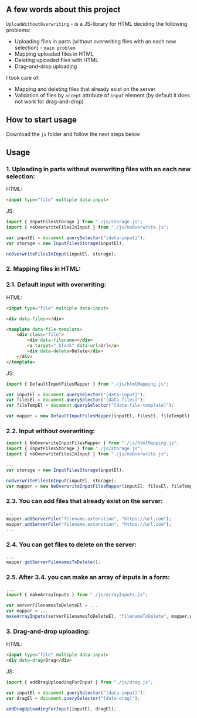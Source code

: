 ## A few words about this project
`UploadWithoutOverwriting` - is a JS-library for HTML deciding the following problems:
- Uploading files in parts (without overwriting files with an each new selection) - `main problem`
- Mapping uploaded files in HTML
- Deleting uploaded files with HTML
- Drag-and-drop uploading

I took care of:
- Mapping and deleting files that already exist on the server
- Validation of files by `accept` attribute of `input` element (by default it does not work for drag-and-drop)

## How to start usage
Download the `js` folder and follow the next steps below

## Usage
### 1. Uploading in parts without overwriting files with an each new selection:
HTML:
```html
<input type="file" multiple data-input>
```
JS:
```js
import { InputFilesStorage } from "./js/storage.js";
import { noOverwriteFilesInInput } from "./js/noOverwrite.js";

var inputEl = document.querySelector("[data-input]");
var storage = new InputFilesStorage(inputEl);

noOverwriteFilesInInput(inputEl, storage);
```

### 2. Mapping files in HTML:
### 2.1. Default input with overwriting:
HTML:
```html
<input type="file" multiple data-input>

<div data-files></div>

<template data-file-template>
    <div class="file">
        <div data-filename></div>
        <a target="_blank" data-url>Url</a>
        <div data-delete>Delete</div>
    </div>
</template>
```
JS:
```js
import { DefaultInputFilesMapper } from "./js/htmlMapping.js";

var inputEl = document.querySelector("[data-input]");
var filesEl = document.querySelector("[data-files]");
var fileTempEl = document.querySelector("[data-file-template]");

var mapper = new DefaultInputFilesMapper(inputEl, filesEl, fileTempEl);
```

### 2.2. Input without overwriting:
```js
import { NoOverwriteInputFilesMapper } from "./js/htmlMapping.js";
import { InputFilesStorage } from "./js/storage.js";
import { noOverwriteFilesInInput } from "./js/noOverwrite.js";

...
var storage = new InputFilesStorage(inputEl);

noOverwriteFilesInInput(inputEl, storage);
var mapper = new NoOverwriteInputFilesMapper(inputEl, filesEl, fileTempEl, storage);
```

### 2.3. You can add files that already exist on the server:
```js
...
mapper.addServerFile("filename.extenstion", "https://url.com");
mapper.addServerFile("filename.extenstion", "https://url.com");
...
```

### 2.4. You can get files to delete on the server:
```js
...
mapper.getServerFilenamesToDelete();
```

### 2.5. After 3.4. you can make an array of inputs in a form:
```js
...
import { makeArrayInputs } from "./js/arrayInputs.js";

var serverFilenamesToDeleteEl = ...
var mapper = ...
makeArrayInputs(serverFilenamesToDeleteEl, "filenameToDelete", mapper.getServerFilenamesToDelete());
```

### 3. Drag-and-drop uploading:
HTML:
```html
<input type="file" multiple data-input>
<div data-drag>Drag</div>
```
JS:
```js
import { addDragUploadingForInput } from "./js/drag.js";

var inputEl = document.querySelector("[data-input]");
var dragEl = document.querySelector("[data-drag]");

addDragUploadingForInput(inputEl, dragEl);
```
